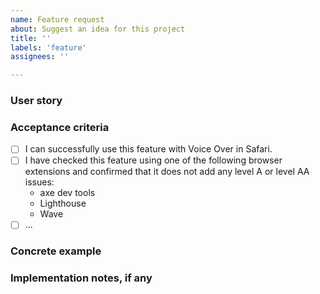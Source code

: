 ```yaml
---
name: Feature request
about: Suggest an idea for this project
title: ''
labels: 'feature'
assignees: ''

---
```


### User story

### Acceptance criteria

- [ ] I can successfully use this feature with Voice Over in Safari.
- [ ] I have checked this feature using one of the following browser extensions and confirmed that it does not add any level A or level AA issues:
    * axe dev tools
    * Lighthouse
    * Wave
- [ ] ...

### Concrete example

### Implementation notes, if any

